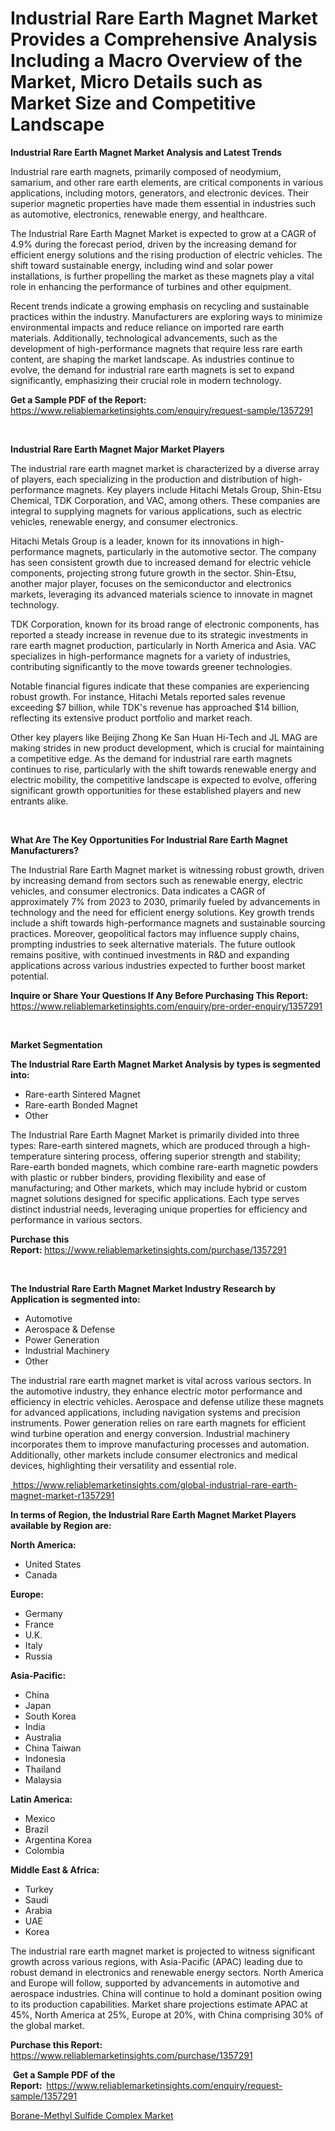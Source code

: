 <p><h1>Industrial Rare Earth Magnet Market Provides a Comprehensive Analysis Including a Macro Overview of the Market, Micro Details such as Market Size and Competitive Landscape</h1></p><p><strong>Industrial Rare Earth Magnet Market Analysis and Latest Trends</strong></p>
<p><p>Industrial rare earth magnets, primarily composed of neodymium, samarium, and other rare earth elements, are critical components in various applications, including motors, generators, and electronic devices. Their superior magnetic properties have made them essential in industries such as automotive, electronics, renewable energy, and healthcare.</p><p>The Industrial Rare Earth Magnet Market is expected to grow at a CAGR of 4.9% during the forecast period, driven by the increasing demand for efficient energy solutions and the rising production of electric vehicles. The shift toward sustainable energy, including wind and solar power installations, is further propelling the market as these magnets play a vital role in enhancing the performance of turbines and other equipment.</p><p>Recent trends indicate a growing emphasis on recycling and sustainable practices within the industry. Manufacturers are exploring ways to minimize environmental impacts and reduce reliance on imported rare earth materials. Additionally, technological advancements, such as the development of high-performance magnets that require less rare earth content, are shaping the market landscape. As industries continue to evolve, the demand for industrial rare earth magnets is set to expand significantly, emphasizing their crucial role in modern technology.</p></p>
<p><strong>Get a Sample PDF of the Report:&nbsp;</strong> <a href="https://www.reliablemarketinsights.com/enquiry/request-sample/1357291?utm_campaign=3167&utm_medium=2&utm_source=Github&utm_content=ia&utm_term=02042025&utm_id=industrial-rare-earth-magnet">https://www.reliablemarketinsights.com/enquiry/request-sample/1357291</a></p>
<p>&nbsp;</p>
<p><strong>Industrial Rare Earth Magnet Major Market Players</strong></p>
<p><p>The industrial rare earth magnet market is characterized by a diverse array of players, each specializing in the production and distribution of high-performance magnets. Key players include Hitachi Metals Group, Shin-Etsu Chemical, TDK Corporation, and VAC, among others. These companies are integral to supplying magnets for various applications, such as electric vehicles, renewable energy, and consumer electronics.</p><p>Hitachi Metals Group is a leader, known for its innovations in high-performance magnets, particularly in the automotive sector. The company has seen consistent growth due to increased demand for electric vehicle components, projecting strong future growth in the sector. Shin-Etsu, another major player, focuses on the semiconductor and electronics markets, leveraging its advanced materials science to innovate in magnet technology.</p><p>TDK Corporation, known for its broad range of electronic components, has reported a steady increase in revenue due to its strategic investments in rare earth magnet production, particularly in North America and Asia. VAC specializes in high-performance magnets for a variety of industries, contributing significantly to the move towards greener technologies.</p><p>Notable financial figures indicate that these companies are experiencing robust growth. For instance, Hitachi Metals reported sales revenue exceeding $7 billion, while TDK's revenue has approached $14 billion, reflecting its extensive product portfolio and market reach.</p><p>Other key players like Beijing Zhong Ke San Huan Hi-Tech and JL MAG are making strides in new product development, which is crucial for maintaining a competitive edge. As the demand for industrial rare earth magnets continues to rise, particularly with the shift towards renewable energy and electric mobility, the competitive landscape is expected to evolve, offering significant growth opportunities for these established players and new entrants alike.</p></p>
<p>&nbsp;</p>
<p><strong>What Are The Key Opportunities For Industrial Rare Earth Magnet Manufacturers?</strong></p>
<p><p>The Industrial Rare Earth Magnet market is witnessing robust growth, driven by increasing demand from sectors such as renewable energy, electric vehicles, and consumer electronics. Data indicates a CAGR of approximately 7% from 2023 to 2030, primarily fueled by advancements in technology and the need for efficient energy solutions. Key growth trends include a shift towards high-performance magnets and sustainable sourcing practices. Moreover, geopolitical factors may influence supply chains, prompting industries to seek alternative materials. The future outlook remains positive, with continued investments in R&D and expanding applications across various industries expected to further boost market potential.</p></p>
<p><strong>Inquire or Share Your Questions If Any Before Purchasing This Report:</strong> <a href="https://www.reliablemarketinsights.com/enquiry/pre-order-enquiry/1357291?utm_campaign=3167&utm_medium=2&utm_source=Github&utm_content=ia&utm_term=02042025&utm_id=industrial-rare-earth-magnet">https://www.reliablemarketinsights.com/enquiry/pre-order-enquiry/1357291</a></p>
<p>&nbsp;</p>
<p><strong>Market Segmentation</strong></p>
<p><strong>The Industrial Rare Earth Magnet Market Analysis by types is segmented into:</strong></p>
<p><ul><li>Rare-earth Sintered Magnet</li><li>Rare-earth Bonded Magnet</li><li>Other</li></ul></p>
<p><p>The Industrial Rare Earth Magnet Market is primarily divided into three types: Rare-earth sintered magnets, which are produced through a high-temperature sintering process, offering superior strength and stability; Rare-earth bonded magnets, which combine rare-earth magnetic powders with plastic or rubber binders, providing flexibility and ease of manufacturing; and Other markets, which may include hybrid or custom magnet solutions designed for specific applications. Each type serves distinct industrial needs, leveraging unique properties for efficiency and performance in various sectors.</p></p>
<p><strong>Purchase this Report:&nbsp;</strong><a href="https://www.reliablemarketinsights.com/purchase/1357291?utm_campaign=3167&utm_medium=2&utm_source=Github&utm_content=ia&utm_term=02042025&utm_id=industrial-rare-earth-magnet">https://www.reliablemarketinsights.com/purchase/1357291</a></p>
<p>&nbsp;</p>
<p><strong>The Industrial Rare Earth Magnet Market Industry Research by Application is segmented into:</strong></p>
<p><ul><li>Automotive</li><li>Aerospace & Defense</li><li>Power Generation</li><li>Industrial Machinery</li><li>Other</li></ul></p>
<p><p>The industrial rare earth magnet market is vital across various sectors. In the automotive industry, they enhance electric motor performance and efficiency in electric vehicles. Aerospace and defense utilize these magnets for advanced applications, including navigation systems and precision instruments. Power generation relies on rare earth magnets for efficient wind turbine operation and energy conversion. Industrial machinery incorporates them to improve manufacturing processes and automation. Additionally, other markets include consumer electronics and medical devices, highlighting their versatility and essential role.</p></p>
<p><a href="https://www.reliablemarketinsights.com/global-industrial-rare-earth-magnet-market-r1357291?utm_campaign=3167&utm_medium=2&utm_source=Github&utm_content=ia&utm_term=02042025&utm_id=industrial-rare-earth-magnet">&nbsp;https://www.reliablemarketinsights.com/global-industrial-rare-earth-magnet-market-r1357291</a></p>
<p><strong>In terms of Region, the Industrial Rare Earth Magnet Market Players available by Region are:</strong></p>
<p>
    <p> <strong> North America: </strong>
        <ul>
            <li>United States</li>
            <li>Canada</li>
        </ul>
        </p> 
    <p> <strong> Europe: </strong>
        <ul>
            <li>Germany</li>
            <li>France</li>
            <li>U.K.</li>
            <li>Italy</li>
            <li>Russia</li>
        </ul>
        </p> 
    <p> <strong> Asia-Pacific: </strong>
        <ul>
            <li>China</li>
            <li>Japan</li>
            <li>South Korea</li>
            <li>India</li>
            <li>Australia</li>
            <li>China Taiwan</li>
            <li>Indonesia</li>
            <li>Thailand</li>
            <li>Malaysia</li>
        </ul>
        </p> 
    <p> <strong> Latin America: </strong>
        <ul>
            <li>Mexico</li>
            <li>Brazil</li>
            <li>Argentina Korea</li>
            <li>Colombia</li>
        </ul>
        </p> 
    <p> <strong> Middle East & Africa: </strong>
        <ul>
            <li>Turkey</li>
            <li>Saudi</li>
            <li>Arabia</li>
            <li>UAE</li>
            <li>Korea</li>
        </ul>
    </p>
    </p>
<p><p>The industrial rare earth magnet market is projected to witness significant growth across various regions, with Asia-Pacific (APAC) leading due to robust demand in electronics and renewable energy sectors. North America and Europe will follow, supported by advancements in automotive and aerospace industries. China will continue to hold a dominant position owing to its production capabilities. Market share projections estimate APAC at 45%, North America at 25%, Europe at 20%, with China comprising 30% of the global market.</p></p>
<p><strong>Purchase this Report: </strong><a href="https://www.reliablemarketinsights.com/purchase/1357291?utm_campaign=3167&utm_medium=2&utm_source=Github&utm_content=ia&utm_term=02042025&utm_id=industrial-rare-earth-magnet">https://www.reliablemarketinsights.com/purchase/1357291</a></p>
<p>&nbsp;<strong>Get a Sample PDF of the Report:&nbsp;&nbsp;</strong><a href="https://www.reliablemarketinsights.com/enquiry/request-sample/1357291?utm_campaign=3167&utm_medium=2&utm_source=Github&utm_content=ia&utm_term=02042025&utm_id=industrial-rare-earth-magnet">https://www.reliablemarketinsights.com/enquiry/request-sample/1357291</a></p>
<p><strong></strong></p>
<p><p><a href="https://github.com/krulicfidura/Market-Research-Report-List-1/blob/main/borane-methyl-sulfide-complex-market.md?utm_campaign=3167&utm_medium=2&utm_source=Github&utm_content=ia&utm_term=02042025&utm_id=industrial-rare-earth-magnet">Borane-Methyl Sulfide Complex Market</a></p></p>